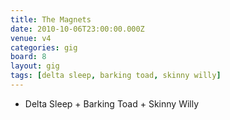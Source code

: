 ```yaml
---
title: The Magnets
date: 2010-10-06T23:00:00.000Z
venue: v4
categories: gig
board: 8
layout: gig
tags: [delta sleep, barking toad, skinny willy]
---
```

+ Delta Sleep + Barking Toad + Skinny Willy
